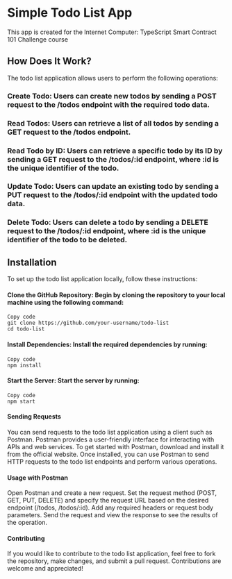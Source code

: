 # Simple Todo List App
This app is created for the Internet Computer: TypeScript Smart Contract 101 Challenge course

## How Does It Work?
The todo list application allows users to perform the following operations:

### Create Todo: Users can create new todos by sending a POST request to the /todos endpoint with the required todo data.

### Read Todos: Users can retrieve a list of all todos by sending a GET request to the /todos endpoint.

### Read Todo by ID: Users can retrieve a specific todo by its ID by sending a GET request to the /todos/:id endpoint, where :id is the unique identifier of the todo.

### Update Todo: Users can update an existing todo by sending a PUT request to the /todos/:id endpoint with the updated todo data.

### Delete Todo: Users can delete a todo by sending a DELETE request to the /todos/:id endpoint, where :id is the unique identifier of the todo to be deleted.

## Installation
To set up the todo list application locally, follow these instructions:

#### Clone the GitHub Repository: Begin by cloning the repository to your local machine using the following command:

```
Copy code
git clone https://github.com/your-username/todo-list
cd todo-list
```
#### Install Dependencies: Install the required dependencies by running:

```
Copy code
npm install
```

#### Start the Server: Start the server by running:

```
Copy code
npm start
```

#### Sending Requests
You can send requests to the todo list application using a client such as Postman. Postman provides a user-friendly interface for interacting with APIs and web services. To get started with Postman, download and install it from the official website. Once installed, you can use Postman to send HTTP requests to the todo list endpoints and perform various operations.

#### Usage with Postman
Open Postman and create a new request.
Set the request method (POST, GET, PUT, DELETE) and specify the request URL based on the desired endpoint (/todos, /todos/:id).
Add any required headers or request body parameters.
Send the request and view the response to see the results of the operation.

#### Contributing
If you would like to contribute to the todo list application, feel free to fork the repository, make changes, and submit a pull request. Contributions are welcome and appreciated!
